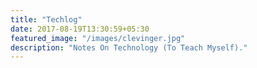 ```yaml
---
title: "Techlog"
date: 2017-08-19T13:30:59+05:30
featured_image: "/images/clevinger.jpg"
description: "Notes On Technology (To Teach Myself)."
---
```

